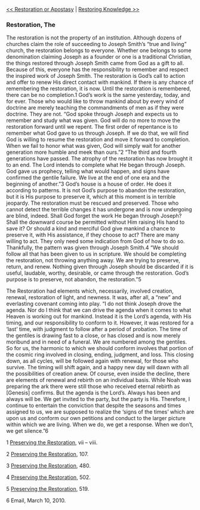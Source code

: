 [<< Restoration or Apostasy](Restoration%20or%20Apostasy.md)  |  [Restoring Knowledge >>](Restoring%20Knowledge.md)

### Restoration, The
The restoration is not the property of an institution. Although dozens of churches claim the role of succeeding to Joseph Smith’s “true and living” church, the restoration belongs to everyone. Whether one belongs to some denomination claiming Joseph as a founder or one is a traditional Christian, the things restored through Joseph Smith came from God as a gift to all. Because of this, everyone has the responsibility to remember and respect the inspired work of Joseph Smith. The restoration is God’s call to action and offer to renew His direct contact with mankind. If there is any chance of remembering the restoration, it is now. Until the restoration is remembered, there can be no completion.1 God’s work is the same yesterday, today, and for ever. Those who would like to throw mankind about by every wind of doctrine are merely teaching the commandments of men as if they were doctrine. They are not. “God spoke through Joseph and expects us to remember and study what was given. God will do no more to move the restoration forward until we repent. The first order of repentance is to remember what God gave to us through Joseph. If we do that, we will find God is willing to resume the restoration and move it forward to completion. When we fail to honor what was given, God will simply wait for another generation more humble and meek than ours.”2 “The third and fourth generations have passed. The atrophy of the restoration has now brought it to an end. The Lord intends to complete what He began through Joseph. God gave us prophecy, telling what would happen, and signs have confirmed the gentile failure. We live at the end of one era and the beginning of another.”3 God’s house is a house of order. He does it according to patterns. It is not God’s purpose to abandon the restoration, but it is His purpose to preserve it, which at this moment is in terrible jeopardy. The restoration must be rescued and preserved. Those who cannot detect the terrible changes it has undergone and is now undergoing are blind, indeed. Shall God forget the work He began through Joseph? Shall the downward course be permitted without Him raising His hand to save it? Or should a kind and merciful God give mankind a chance to preserve it, with His assistance, if they choose to act? There are many willing to act. They only need some indication from God of how to do so. Thankfully, the pattern was given through Joseph Smith.4 “We should follow all that has been given to us in scripture. We should be completing the restoration, not throwing anything away. We are trying to preserve, return, and renew. Nothing given through Joseph should be discarded if it is useful, laudable, worthy, desirable, or came through the restoration. God’s purpose is to preserve, not abandon, the restoration.”5

The Restoration had elements which, necessarily, involved creation, renewal, restoration of light, and newness. It was, after all, a “new” and everlasting covenant coming into play. “I do not think Joseph drove the agenda. Nor do I think that we can drive the agenda when it comes to what Heaven is working out for mankind. Instead it is the Lord’s agenda, with His timing, and our responsibility to conform to it. However, it was restored for a ‘last’ time, with judgment to follow after a period of probation. The time of the gentiles is drawing fast to a close, or has closed and is now merely moribund and in need of a funeral. We are numbered among the gentiles. So for us, the harmonic to which we should conform involves that portion of the cosmic ring involved in closing, ending, judgment, and loss. This closing down, as all cycles, will be followed again with renewal, for those who survive. The timing will shift again, and a happy new day will dawn with all the possibilities of creation anew. Of course, even inside the decline, there are elements of renewal and rebirth on an individual basis. While Noah was preparing the ark there were still those who received eternal rebirth as [Genesis] confirms. But the agenda is the Lord’s. Always has been and always will be. We get invited to the party, but the party is His. Therefore, I continue to entertain the conviction that despite the seasons and times assigned to us, we are supposed to realize the ‘signs of the times’ which are upon us and conform our own petitions and conduct to the larger picture within which we are living. When we do, we get a response. When we don’t, we get silence.”6



1
[Preserving the Restoration](#), vii – viii.


2
[Preserving the Restoration](#), 107.


3
[Preserving the Restoration](#), 480.


4
[Preserving the Restoration](#), 502.


5
[Preserving the Restoration](#), 519.


6 Email, March 10, 2010.